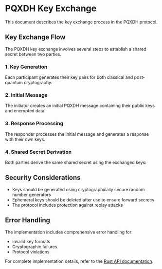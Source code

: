 # PQXDH Key Exchange

This document describes the key exchange process in the PQXDH protocol.

## Key Exchange Flow

The PQXDH key exchange involves several steps to establish a shared secret between two parties.

### 1. Key Generation

Each participant generates their key pairs for both classical and post-quantum cryptography:

<!-- Code example will be added here -->

### 2. Initial Message

The initiator creates an initial PQXDH message containing their public keys and encrypted data:

<!-- Code example will be added here -->

### 3. Response Processing

The responder processes the initial message and generates a response with their own keys.

### 4. Shared Secret Derivation

Both parties derive the same shared secret using the exchanged keys:

<!-- Code example will be added here -->

## Security Considerations

- Keys should be generated using cryptographically secure random number generators
- Ephemeral keys should be deleted after use to ensure forward secrecy
- The protocol includes protection against replay attacks

## Error Handling

The implementation includes comprehensive error handling for:

- Invalid key formats
- Cryptographic failures
- Protocol violations

For complete implementation details, refer to the [Rust API documentation](/zoe-relay/rustdoc/).